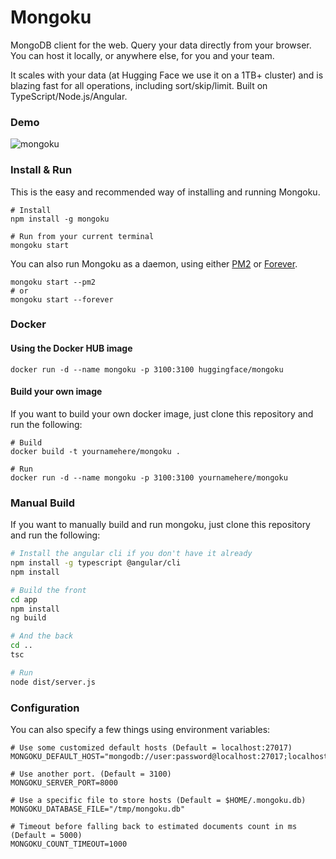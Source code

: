 # Mongoku

MongoDB client for the web. Query your data directly from your browser. You can host it locally,
or anywhere else, for you and your team.

It scales with your data (at Hugging Face we use it on a 1TB+ cluster) and is blazing fast for all
operations, including sort/skip/limit. Built on TypeScript/Node.js/Angular.

### Demo

![mongoku](https://huggingface.co/assets/mongoku/mongoku-demo.gif)

### Install & Run

This is the easy and recommended way of installing and running Mongoku.

```
# Install
npm install -g mongoku

# Run from your current terminal
mongoku start
```

You can also run Mongoku as a daemon, using either [PM2](https://github.com/Unitech/pm2) or
[Forever](https://github.com/foreverjs/forever).

```
mongoku start --pm2
# or
mongoku start --forever
```

### Docker

#### Using the Docker HUB image

```
docker run -d --name mongoku -p 3100:3100 huggingface/mongoku
```

#### Build your own image

If you want to build your own docker image, just clone this repository and run the following:

```
# Build
docker build -t yournamehere/mongoku .

# Run
docker run -d --name mongoku -p 3100:3100 yournamehere/mongoku
```

### Manual Build

If you want to manually build and run mongoku, just clone this repository and run the following:

```bash
# Install the angular cli if you don't have it already
npm install -g typescript @angular/cli
npm install

# Build the front
cd app
npm install
ng build

# And the back
cd ..
tsc

# Run
node dist/server.js
```

### Configuration

You can also specify a few things using environment variables:
```
# Use some customized default hosts (Default = localhost:27017)
MONGOKU_DEFAULT_HOST="mongodb://user:password@localhost:27017;localhost:27017"

# Use another port. (Default = 3100)
MONGOKU_SERVER_PORT=8000

# Use a specific file to store hosts (Default = $HOME/.mongoku.db)
MONGOKU_DATABASE_FILE="/tmp/mongoku.db"

# Timeout before falling back to estimated documents count in ms (Default = 5000)
MONGOKU_COUNT_TIMEOUT=1000
```
